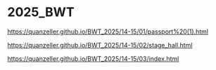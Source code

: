 # 2025_BWT

https://quanzeller.github.io/BWT_2025/14-15/01/passport%20(1).html

https://quanzeller.github.io/BWT_2025/14-15/02/stage_hall.html

https://quanzeller.github.io/BWT_2025/14-15/03/index.html
